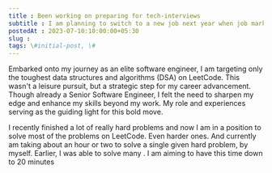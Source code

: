 ```yaml
---
title : Been working on preparing for tech-interviews
subtitle : I am planning to switch to a new job next year when job market is better, right now I am just preparing
postedAt : 2023-07-10:10:00:00+05:30
slug : 
tags: \#initial-post, \#
---
```


Embarked onto my journey as an elite software engineer, I am targeting only the toughest data structures and algorithms (DSA) on LeetCode. This wasn't a leisure pursuit, but a strategic step for my career advancement. Though already a Senior Software Engineer, I felt the need to sharpen my edge and enhance my skills beyond my work. My role and experiences serving as the guiding light for this bold move.

I recently finished a lot of really hard problems and now I am in a position to solve most of the problems on LeetCode. Even harder ones. And currently am taking about an hour or two to solve a single given hard problem, by myself. Earlier, I was able to solve many . I am aiming to have this time down to 20 minutes